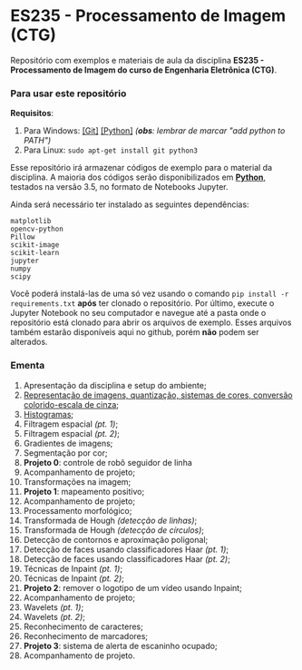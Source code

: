 # ES235 - Processamento de Imagem (CTG)
Repositório com exemplos e materiais de aula da disciplina **ES235 - Processamento de Imagem do curso de Engenharia Eletrônica (CTG)**.

### Para usar este repositório

**Requisitos**:
1. Para Windows: [[Git]](https://github.com/git-for-windows/git/releases/download/v2.20.1.windows.1/Git-2.20.1-64-bit.exe) [[Python]](https://www.python.org/downloads/release/python-352/) *(**obs**: lembrar de marcar "add python to PATH")*
2. Para Linux: `sudo apt-get install git python3`

Esse repositório irá armazenar códigos de exemplo para o material da disciplina. A maioria dos códigos serão disponibilizados em [**Python**](https://www.python.org/), testados na versão 3.5, no formato de Notebooks Jupyter. 

Ainda será necessário ter instalado as seguintes dependências:

```
matplotlib
opencv-python
Pillow
scikit-image
scikit-learn
jupyter
numpy
scipy
```

Você poderá instalá-las de uma só vez usando o comando `pip install -r requirements.txt` **após** ter clonado o repositório. Por último, execute o Jupyter Notebook no seu computador e navegue até a pasta onde o repositório está clonado para abrir os arquivos de exemplo. Esses arquivos também estarão disponíveis aqui no github, porém **não** podem ser alterados.

### Ementa
1. Apresentação da disciplina e setup do ambiente;
2. [Representação de imagens, quantização, sistemas de cores, conversão colorido-escala de cinza](2_representacao);
3. [Histogramas](3_histogramas);
4. Filtragem espacial *(pt. 1)*;
5. Filtragem espacial *(pt. 2)*;
6. Gradientes de imagens;
7. Segmentação por cor;
8. **Projeto 0**: controle de robô seguidor de linha
9. Acompanhamento de projeto;
10. Transformações na imagem;
11. **Projeto 1**: mapeamento positivo;
12. Acompanhamento de projeto;
13. Processamento morfológico;
14. Transformada de Hough *(detecção de linhas)*;
15. Transformada de Hough *(detecção de círculos)*;
16. Detecção de contornos e aproximação poligonal;
17. Detecção de faces usando classificadores Haar *(pt. 1)*;
18. Detecção de faces usando classificadores Haar *(pt. 2)*;
19. Técnicas de Inpaint *(pt. 1)*;
20. Técnicas de Inpaint *(pt. 2)*;
21. **Projeto 2**: remover o logotipo de um vídeo usando Inpaint;
22. Acompanhamento de projeto;
23. Wavelets *(pt. 1)*;
24. Wavelets *(pt. 2)*;
25. Reconhecimento de caracteres;
26. Reconhecimento de marcadores;
27. **Projeto 3**: sistema de alerta de escaninho ocupado;
28. Acompanhamento de projeto.
